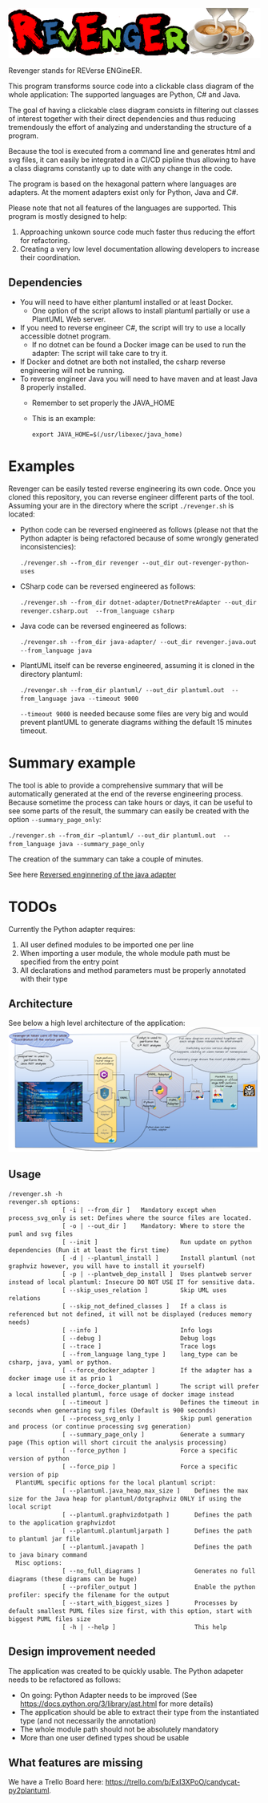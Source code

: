 ![RevEngEr](./assets/revenger.png?raw=true "Revenger")


Revenger stands for REVerse ENGineER.

This program transforms source code into a clickable class diagram of the whole application: The supported languages are Python, C# and Java.

The goal of having a clickable class diagram consists in filtering out classes of interest together with their direct dependencies and thus reducing tremendously the effort of analyzing and understanding the structure of a program.

Because the tool is executed from a command line and generates html and svg files, it can easily be integrated in a CI/CD pipline thus allowing to have a class diagrams constantly up to date with any change in the code.

The program is based on the hexagonal pattern where languages are adapters. 
At the moment adapters exist only for Python, Java and C#.

Please note that not all features of the languages are supported. This program is mostly designed to help:

1. Approaching unkown source code much faster thus reducing the effort for refactoring.
2. Creating a very low level documentation allowing developers to increase their coordination.

## Dependencies
* You will need to have either plantuml installed or at least Docker.
  * One option of the script allows to install plantuml partially or use a PlantUML Web server.
* If you need to reverse engineer C#, the script will try to use a locally accessible dotnet program. 
  * If no dotnet can be found a Docker image can be used to run the adapter: The script will take care to try it. 
* If Docker and dotnet are both not installed, the csharp reverse engineering will not be running. 
* To reverse engineer Java you will need to have maven and at least Java 8 properly installed.
  * Remember to set properly the JAVA_HOME
  * This is an example: 
  
       ```export JAVA_HOME=$(/usr/libexec/java_home)```


# Examples
Revenger can be easily tested reverse engineering its own code. Once you cloned this repository, you can reverse engineer different parts of the tool. Assuming your are in the directory where the script `./revenger.sh` is located:

* Python code can be reversed engineered as follows (please not that the Python adapter is being refactored because of some wrongly generated inconsistencies):

    `./revenger.sh --from_dir revenger --out_dir out-revenger-python-uses`

* CSharp code can be reversed engineered as follows:

    `./revenger.sh --from_dir dotnet-adapter/DotnetPreAdapter --out_dir revenger.csharp.out  --from_language csharp`

* Java code can be reversed engineered as follows:

    `./revenger.sh --from_dir java-adapter/ --out_dir revenger.java.out  --from_language java`

* PlantUML itself can be reverse engineered, assuming it is cloned in the directory plantuml:

    `./revenger.sh --from_dir plantuml/ --out_dir plantuml.out  --from_language java --timeout 9000`
    
    `--timeout 9000` is needed because some files are very big and would prevent plantUML to generate diagrams withing the default 15 minutes timeout.

# Summary example
The tool is able to provide a comprehensive summary that will be automatically generated at the end of the reverse engineering process.
Because sometime the process can take hours or days, it can be useful to see some parts of the result, the summary can easily be created with the option `--summary_page_only`:

 `./revenger.sh --from_dir ~plantuml/ --out_dir plantuml.out  --from_language java --summary_page_only`

The creation of the summary can take a couple of minutes.

See here [Reversed enginnering of the java adapter](https://htmlpreview.github.io/?https://github.com/2BlackCoffees/revenger/blob/main/revenger-java-adapter.out/index.html)
# TODOs

Currently the Python adapter requires:
1. All user defined modules to be imported one per line
2. When importing a user module, the whole module path must be specified from the entry point
3. All declarations and method parameters must be properly annotated with their type

## Architecture
See below a high level architecture of the application:
![High level Architecture](./revenger-architecture.png?raw=true "Architecture of Revenger")

## Usage
```
/revenger.sh -h
revenger.sh options:
               [ -i | --from_dir ]   Mandatory except when process_svg_only is set: Defines where the source files are located.
               [ -o | --out_dir ]    Mandatory: Where to store the puml and svg files
               [ --init ]                       Run update on python dependencies (Run it at least the first time)
               [ -d | --plantuml_install ]      Install plantuml (not graphviz however, you will have to install it yourself)
               [ -p | --plantweb_dep_install ]  Uses plantweb server instead of local plantuml: Insecure DO NOT USE IT for sensitive data.
               [ --skip_uses_relation ]         Skip UML uses relations
               [ --skip_not_defined_classes ]   If a class is referenced but not defined, it will not be displayed (reduces memory needs)
               [ --info ]                       Info logs
               [ --debug ]                      Debug logs
               [ --trace ]                      Trace logs
               [ --from_language lang_type ]    lang_type can be csharp, java, yaml or python. 
               [ --force_docker_adapter ]       If the adapter has a docker image use it as prio 1
               [ --force_docker_plantuml ]      The script will prefer a local installed plantuml, force usage of docker image instead
               [ --timeout ]                    Defines the timeout in seconds when generating svg files (Default is 900 seconds)
               [ --process_svg_only ]           Skip puml generation and process (or continue processing svg generation)
               [ --summary_page_only ]          Generate a summary page (This option will short circuit the analysis processing)
               [ --force_python ]               Force a specific version of python
               [ --force_pip ]                  Force a specific version of pip
  PlantUML specific options for the local plantuml script:
               [ --plantuml.java_heap_max_size ]    Defines the max size for the Java heap for plantuml/dotgraphviz ONLY if using the local script
               [ --plantuml.graphvizdotpath ]       Defines the path to the application graphvizdot
               [ --plantuml.plantumljarpath ]       Defines the path to plantuml jar file
               [ --plantuml.javapath ]              Defines the path to java binary command
  Misc options:
               [ --no_full_diagrams ]               Generates no full diagrams (these digrams can be huge)
               [ --profiler_output ]                Enable the python profiler: specify the filename for the output
               [ --start_with_biggest_sizes ]       Processes by default smallest PUML files size first, with this option, start with biggest PUML files size
               [ -h | --help ]                      This help
```

## Design improvement needed
The application was created to be quickly usable. The Python adapeter needs to be refactored as follows:
  * On going: Python Adapter needs to be improved (See https://docs.python.org/3/library/ast.html for more details)
  * The application should be able to extract their type from the instantiated type (and not necessarily the annotation)
  * The whole module path should not be absolutely mandatory
  * More than one user defined types shoud be usable
  

## What features are missing
  We have a Trello Board here: https://trello.com/b/ExI3XPoO/candycat-py2plantuml.


